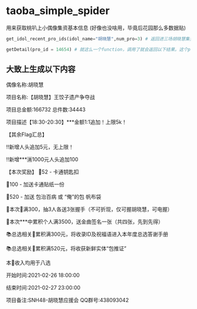 # taoba_simple_spider
用来获取桃叭上小偶像集资基本信息 (好像也没啥用，毕竟后花园那么多数据贴)

```python
get_idol_recent_pro_ids(idol_name="胡晓慧",num_pro=3) # 返回进三场胡晓慧集资项目的ID

getDetail(pro_id = 14654) # 就这么一个function，调用了就会返回以下结果。这个pro_id是桃叭每个项目后面?=的id

```

## 大致上生成以下内容 

偶像名称:胡晓慧

项目名称:【胡晓慧】王饺子遗产争夺战

项目总金额:166732		总件数:34443

项目描述【18:30-20:30】***金额1:1追加！上限5k！ 
 
【其余Flag汇总】 

‼️新增人头追加5元，无上限！ 

‼️新增***🈵️1000元人头追加100 
 
【本次奖励】 
🍊52 - 卡通钥匙扣 

🍊100 - 加送卡通贴纸一份 

🍊520 - 加送 包治百病 或 “俺”的包 帆布袋 
 
🎁本次🍊满300，抽3人各送3张握手（不可折现，仅可握胡晓慧，可电握） 

🎁本次***中累积个人满3500，送金曲签名一张（共四张，先到先得） 
 
📚总选相关🍊累积满300元，将收录ID及祝福语进入本年度总选答谢手册 

📚总选相关🍊累积满520元，将收获新鲜实体“包推证” 
 
本🍊收入均用于八选

开始时间:2021-02-26 18:00:00

结束时间:2021-02-27 23:00:00

项目备注:SNH48-胡晓慧应援会  QQ群号:438093042
